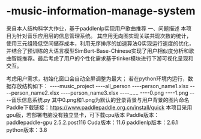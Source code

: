 # -music-information-manage-system
来自本人结构科学大作业，基于paddlenlp实现用户歌曲推荐
一、问题描述
本项目为针对音乐应用层的信息管理系统。
其应用无向图实现关联共现次数的统计，使用三元组降低空间储存成本，利用无序排序的加速算法Q实现运行速度的优化，并结合了预训练的大语言模型SimBert-Base-Chinese实现了用户相似度分析和歌曲智能推荐。最后考虑了用户的个性化需求基于tinker模块进行下游可视化呈现和交互。

考虑用户需求，初始化窗口会自动全屏调整为最大；
若在python环境内运行，数据存放结构如下：
----music_project
	----all_person
		----person_name1.xlsx
		----person_name2.xlsx
		----person_name3.xlsx
		----……
	----0.png
	----1.png
	----音乐信息系统.py
其中0.png和1.png为默认的登录背景与用户背景的图片命名
Paddle下载链接：https://www.paddlepaddle.org.cn/install/quick
本项目采用gpu版，若部署电脑没有独立显卡，可下载cpu版本
Paddle版本：paddlepaddle-gpu 2.5.2.post116
Cuda版本：11.6
paddlenlp版本：2.6.1
python版本：3.8
